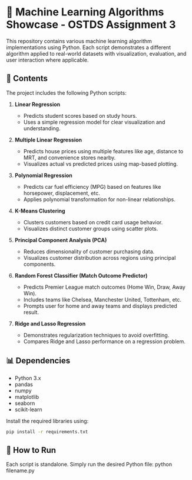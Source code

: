 # 🧠 Machine Learning Algorithms Showcase - OSTDS Assignment 3

This repository contains various machine learning algorithm implementations using Python. Each script demonstrates a different algorithm applied to real-world datasets with visualization, evaluation, and user interaction where applicable.

## 📁 Contents

The project includes the following Python scripts:

1. **Linear Regression**
   - Predicts student scores based on study hours.
   - Uses a simple regression model for clear visualization and understanding.

2. **Multiple Linear Regression**
   - Predicts house prices using multiple features like age, distance to MRT, and convenience stores nearby.
   - Visualizes actual vs predicted prices using map-based plotting.

3. **Polynomial Regression**
   - Predicts car fuel efficiency (MPG) based on features like horsepower, displacement, etc.
   - Applies polynomial transformation for non-linear relationships.

4. **K-Means Clustering**
   - Clusters customers based on credit card usage behavior.
   - Visualizes distinct customer groups using scatter plots.

5. **Principal Component Analysis (PCA)**
   - Reduces dimensionality of customer purchasing data.
   - Visualizes customer distribution across regions using principal components.

6. **Random Forest Classifier (Match Outcome Predictor)**
   - Predicts Premier League match outcomes (Home Win, Draw, Away Win).
   - Includes teams like Chelsea, Manchester United, Tottenham, etc.
   - Prompts user for home and away teams and displays predicted result.

7. **Ridge and Lasso Regression**
   - Demonstrates regularization techniques to avoid overfitting.
   - Compares Ridge and Lasso performance on a regression problem.

## 📊 Dependencies

- Python 3.x
- pandas
- numpy
- matplotlib
- seaborn
- scikit-learn

Install the required libraries using:

```bash
pip install -r requirements.txt
```
## 🚀 How to Run
Each script is standalone. Simply run the desired Python file:
python filename.py

